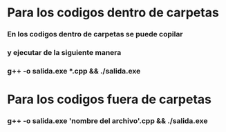 # Para los codigos dentro de carpetas
### En los codigos dentro de carpetas se puede copilar
### y ejecutar de la siguiente manera
### g++ -o salida.exe *.cpp && ./salida.exe

# Para los codigos fuera de carpetas
### g++ -o salida.exe 'nombre del archivo'.cpp && ./salida.exe
